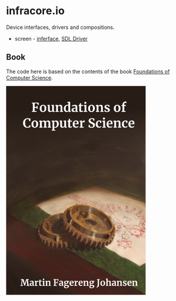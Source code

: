 # infracore.io
Device interfaces, drivers and compositions.

 * screen - [inferface](tree/main/screen/Screen.h), [SDL Driver](tree/main/screen/screen-linux-sdl)

## Book
The code here is based on the contents of the book [Foundations of Computer Science](https://www.amazon.com/dp/B0B3N58GT7/).

![Foundations of Computer Science](bookcover.png)

